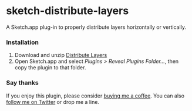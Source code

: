 # sketch-distribute-layers

A Sketch.app plug-in to properly distribute layers horizontally or vertically.

### Installation
1. Download and unzip [Distribute Layers](https://github.com/wonderbit/sketch-distribute-layers/archive/master.zip)
2. Open Sketch.app and select *Plugins > Reveal Plugins Folder...*, then copy the plugin to that folder.

### Say thanks
If you enjoy this plugin, please consider [buying me a coffee](https://www.paypal.me/wessley/5). You can also [follow  me on Twitter](http://twitter.com/wessley) or drop me a line.